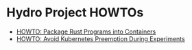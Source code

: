 # Hydro Project HOWTOs

* [HOWTO: Package Rust Programs into Containers](https://github.com/hydro-project/rust-container-howto)
* [HOWTO: Avoid Kubernetes Preemption During Experiments](/k8s-preemption.md)